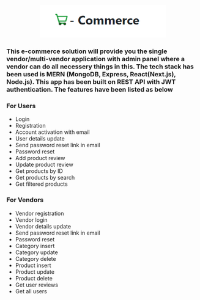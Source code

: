 <div align="center">
    <img src="./public/images/logo.png" />
</div>

### This e-commerce solution will provide you the single vendor/multi-vendor application with admin panel where a vendor can do all necessery things in this. The tech stack has been used is MERN (MongoDB, Express, React(Next.js), Node.js). This app has been built on REST API with JWT authentication. The features have been listed as below

### **For Users**

-   Login
-   Registration
-   Account activation with email
-   User details update
-   Send password reset link in email
-   Password reset
-   Add product review
-   Update product review
-   Get products by ID
-   Get products by search
-   Get filtered products

### **For Vendors**

-   Vendor registration
-   Vendor login
-   Vendor details update
-   Send password reset link in email
-   Password reset
-   Category insert
-   Category update
-   Category delete
-   Product insert
-   Product update
-   Product delete
-   Get user reviews
-   Get all users
